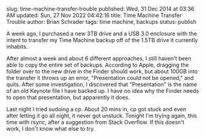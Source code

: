 slug: time-machine-transfer-trouble
published: Wed, 31 Dec 2014 at 03:36 AM
updated: Sun, 27 Nov 2022 04:42:16 
title: Time Machine Transfer Trouble
author: Brian Schrader
tags: time machine, backups
status: publish

A week ago, I purchased a new 3TB drive and a USB 3.0 enclosure with the intent to transfer my Time Machine backup off of the 1.5TB drive it currently inhabits. 

After almost a week and about 6 different approaches, I still haven't been able to copy the entire set of backups. According to Apple, dragging the folder over to the new drive in the Finder should work, but about 100GB into the transfer it throws up an error, "Presentation could not be opened," and quits. After some investigation, I discovered that "Presentation" is the name of an old Keynote file I have backed up. I have no idea why the Finder needs to open that presentation, but apparently it does.

Last night I tried sudoing a cp. About 20 mins in, cp got stuck and even after letting it go all night, it never got unstuck. Tonight I'm trying again, this time with rsync, after a suggestion from Stack Overflow. If this doesn't work, I don't know what else to try.